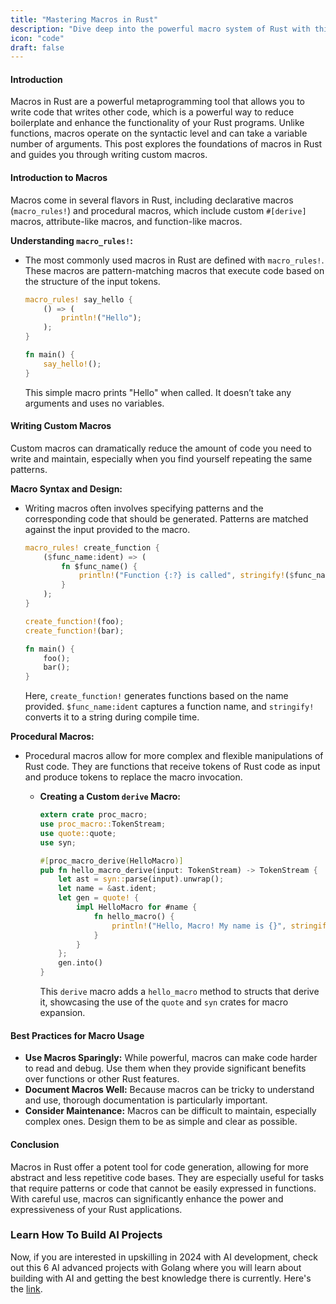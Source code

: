 ```yaml
---
title: "Mastering Macros in Rust"
description: "Dive deep into the powerful macro system of Rust with this comprehensive guide on understanding and creating custom macros. This post provides a detailed exploration of macro syntax, practical examples of custom macros, and best practices for utilizing macros to write more concise and flexible Rust code."
icon: "code"
draft: false
---
```


#### Introduction

Macros in Rust are a powerful metaprogramming tool that allows you to write code that writes other code, which is a powerful way to reduce boilerplate and enhance the functionality of your Rust programs. Unlike functions, macros operate on the syntactic level and can take a variable number of arguments. This post explores the foundations of macros in Rust and guides you through writing custom macros.

#### Introduction to Macros

Macros come in several flavors in Rust, including declarative macros (`macro_rules!`) and procedural macros, which include custom `#[derive]` macros, attribute-like macros, and function-like macros.

**Understanding `macro_rules!`:**

- The most commonly used macros in Rust are defined with `macro_rules!`. These macros are pattern-matching macros that execute code based on the structure of the input tokens.

  ```rust
  macro_rules! say_hello {
      () => (
          println!("Hello");
      );
  }

  fn main() {
      say_hello!();
  }
  ```

  This simple macro prints "Hello" when called. It doesn’t take any arguments and uses no variables.

#### Writing Custom Macros

Custom macros can dramatically reduce the amount of code you need to write and maintain, especially when you find yourself repeating the same patterns.

**Macro Syntax and Design:**

- Writing macros often involves specifying patterns and the corresponding code that should be generated. Patterns are matched against the input provided to the macro.

  ```rust
  macro_rules! create_function {
      ($func_name:ident) => (
          fn $func_name() {
              println!("Function {:?} is called", stringify!($func_name));
          }
      );
  }

  create_function!(foo);
  create_function!(bar);

  fn main() {
      foo();
      bar();
  }
  ```

  Here, `create_function!` generates functions based on the name provided. `$func_name:ident` captures a function name, and `stringify!` converts it to a string during compile time.

**Procedural Macros:**

- Procedural macros allow for more complex and flexible manipulations of Rust code. They are functions that receive tokens of Rust code as input and produce tokens to replace the macro invocation.

  - **Creating a Custom `derive` Macro:**

    ```rust
    extern crate proc_macro;
    use proc_macro::TokenStream;
    use quote::quote;
    use syn;

    #[proc_macro_derive(HelloMacro)]
    pub fn hello_macro_derive(input: TokenStream) -> TokenStream {
        let ast = syn::parse(input).unwrap();
        let name = &ast.ident;
        let gen = quote! {
            impl HelloMacro for #name {
                fn hello_macro() {
                    println!("Hello, Macro! My name is {}", stringify!(#name));
                }
            }
        };
        gen.into()
    }
    ```

    This `derive` macro adds a `hello_macro` method to structs that derive it, showcasing the use of the `quote` and `syn` crates for macro expansion.

#### Best Practices for Macro Usage

- **Use Macros Sparingly:** While powerful, macros can make code harder to read and debug. Use them when they provide significant benefits over functions or other Rust features.
- **Document Macros Well:** Because macros can be tricky to understand and use, thorough documentation is particularly important.
- **Consider Maintenance:** Macros can be difficult to maintain, especially complex ones. Design them to be as simple and clear as possible.

#### Conclusion

Macros in Rust offer a potent tool for code generation, allowing for more abstract and less repetitive code bases. They are especially useful for tasks that require patterns or code that cannot be easily expressed in functions. With careful use, macros can significantly enhance the power and expressiveness of your Rust applications.

### Learn How To Build AI Projects

Now, if you are interested in upskilling in 2024 with AI development, check out this 6 AI advanced projects with Golang where you will learn about building with AI and getting the best knowledge there is currently. Here's the [link](https://akhilsharmatech.gumroad.com/l/zgxqq).
